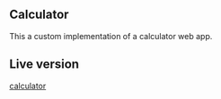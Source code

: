 ## Calculator
  This a custom implementation of a calculator web app.


## Live version
[calculator](https://vyneculator.herokuapp.com/)